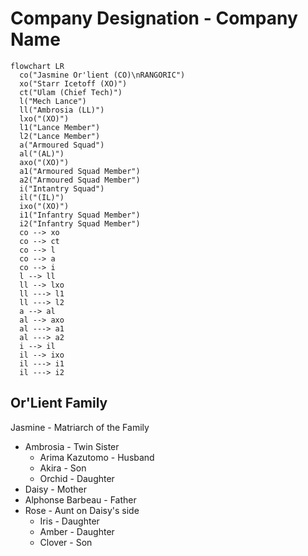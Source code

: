 # Company Designation - Company Name

```mermaid
flowchart LR
  co("Jasmine Or'lient (CO)\nRANGORIC")
  xo("Starr Icetoff (XO)")
  ct("Ulam (Chief Tech)")
  l("Mech Lance")
  ll("Ambrosia (LL)")
  lxo("(XO)")
  l1("Lance Member")
  l2("Lance Member")
  a("Armoured Squad")
  al("(AL)")
  axo("(XO)")
  a1("Armoured Squad Member")
  a2("Armoured Squad Member")
  i("Intantry Squad")
  il("(IL)")
  ixo("(XO)")
  i1("Infantry Squad Member")
  i2("Infantry Squad Member")
  co --> xo
  co --> ct
  co --> l
  co --> a
  co --> i
  l --> ll
  ll --> lxo
  ll ---> l1
  ll ---> l2
  a --> al
  al --> axo
  al ---> a1
  al ---> a2
  i --> il
  il --> ixo
  il ---> i1
  il ---> i2
```

## Or'Lient Family

Jasmine - Matriarch of the Family

- Ambrosia - Twin Sister
  - Arima Kazutomo - Husband
  - Akira - Son
  - Orchid - Daughter
- Daisy - Mother
- Alphonse Barbeau - Father
- Rose - Aunt on Daisy's side
  - Iris - Daughter
  - Amber - Daughter
  - Clover - Son
